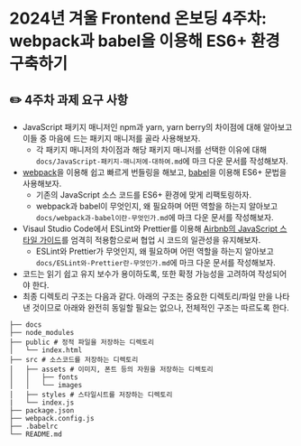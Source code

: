 # 2024년 겨울 Frontend 온보딩 4주차: webpack과 babel을 이용해 ES6+ 환경 구축하기

## ✏️ 4주차 과제 요구 사항

- JavaScript 패키지 매니저인 npm과 yarn, yarn berry의 차이점에 대해 알아보고 이들 중 마음에 드는 패키지 매니저를 골라 사용해보자.
    - 각 패키지 매니저의 차이점과 해당 패키지 매니저를 선택한 이유에 대해 `docs/JavaScript-패키지-매니저에-대하여.md`에 마크 다운 문서를 작성해보자. 
- [webpack](https://github.com/webpack/webpack)을 이용해 쉽고 빠르게 번들링을 해보고, [babel](https://github.com/babel/babel)을 이용해 ES6+ 문법을 사용해보자.
    - 기존의 JavaScript 소스 코드를 ES6+ 환경에 맞게 리팩토링하자.
    - webpack과 babel이 무엇인지, 왜 필요하며 어떤 역할을 하는지 알아보고 `docs/webpack과-babel이란-무엇인가.md`에 마크 다운 문서를 작성해보자. 
- Visaul Studio Code에서 ESLint와 Prettier를 이용해 [Airbnb의 JavaScript 스타일 가이드](https://github.com/airbnb/javascript)를 엄격히 적용함으로써 협업 시 코드의 일관성을 유지해보자.
    - ESLint와 Prettier가 무엇인지, 왜 필요하며 어떤 역할을 하는지 알아보고 `docs/ESLint와-Prettier란-무엇인가.md`에 마크 다운 문서를 작성해보자. 
- 코드는 읽기 쉽고 유지 보수가 용이하도록, 또한 확정 가능성을 고려하여 작성되어야 한다.
- 최종 디렉토리 구조는 다음과 같다. 아래의 구조는 중요한 디렉토리/파일 만을 나타낸 것이므로 아래와 완전히 동일할 필요는 없으나, 전체적인 구조는 따르도록 한다.

```
├── docs
├── node_modules
├── public # 정적 파일을 저장하는 디렉토리
│   └── index.html
├── src # 소스코드를 저장하는 디렉토리
│   ├── assets # 이미지, 폰트 등의 자원을 저장하는 디렉토리
│   │   ├── fonts
│   │   └── images
│   ├── styles # 스타일시트를 저장하는 디렉토리
|   └── index.js
├── package.json
├── webpack.config.js
├── .babelrc
└── README.md
```